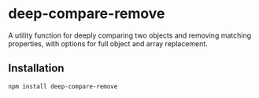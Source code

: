 # deep-compare-remove

A utility function for deeply comparing two objects and removing matching properties, with options for full object and array replacement.

## Installation

```bash
npm install deep-compare-remove
```

